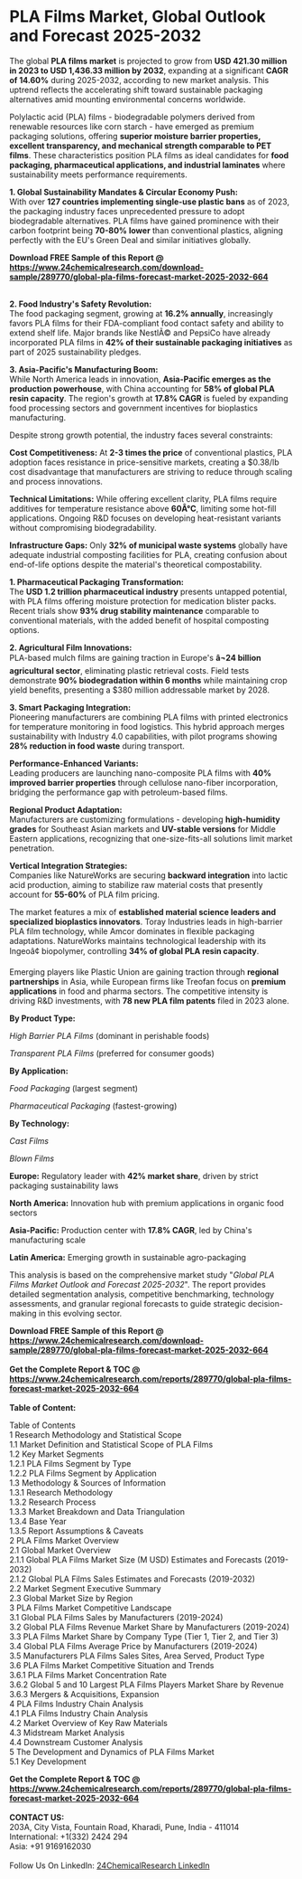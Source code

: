<h1>PLA Films Market, Global Outlook and Forecast 2025-2032</h1><p>The global <strong>PLA films market</strong> is projected to grow from <strong>USD 421.30 million in 2023 to USD 1,436.33 million by 2032</strong>, expanding at a significant <strong>CAGR of 14.60%</strong> during 2025-2032, according to new market analysis. This uptrend reflects the accelerating shift toward sustainable packaging alternatives amid mounting environmental concerns worldwide.</p><p>Polylactic acid (PLA) films - biodegradable polymers derived from renewable resources like corn starch - have emerged as premium packaging solutions, offering <strong>superior moisture barrier properties, excellent transparency, and mechanical strength comparable to PET films</strong>. These characteristics position PLA films as ideal candidates for <strong>food packaging, pharmaceutical applications, and industrial laminates</strong> where sustainability meets performance requirements.</p><p><strong>1. Global Sustainability Mandates &amp; Circular Economy Push:</strong><br>
With over <strong>127 countries implementing single-use plastic bans</strong> as of 2023, the packaging industry faces unprecedented pressure to adopt biodegradable alternatives. PLA films have gained prominence with their carbon footprint being <strong>70-80% lower</strong> than conventional plastics, aligning perfectly with the EU's Green Deal and similar initiatives globally.</p><div><b>Download FREE Sample of this Report @ 
            <a href="https://www.24chemicalresearch.com/download-sample/289770/global-pla-films-forecast-market-2025-2032-664">
            https://www.24chemicalresearch.com/download-sample/289770/global-pla-films-forecast-market-2025-2032-664</a></b></div><br><p><strong>2. Food Industry's Safety Revolution:</strong><br>
The food packaging segment, growing at <strong>16.2% annually</strong>, increasingly favors PLA films for their FDA-compliant food contact safety and ability to extend shelf life. Major brands like NestlÃ© and PepsiCo have already incorporated PLA films in <strong>42% of their sustainable packaging initiatives</strong> as part of 2025 sustainability pledges.</p><p><strong>3. Asia-Pacific's Manufacturing Boom:</strong><br>
While North America leads in innovation, <strong>Asia-Pacific emerges as the production powerhouse</strong>, with China accounting for <strong>58% of global PLA resin capacity</strong>. The region's growth at <strong>17.8% CAGR</strong> is fueled by expanding food processing sectors and government incentives for bioplastics manufacturing.</p><p>Despite strong growth potential, the industry faces several constraints:</p><p><strong>Cost Competitiveness:</strong> At <strong>2-3 times the price</strong> of conventional plastics, PLA adoption faces resistance in price-sensitive markets, creating a $0.38/lb cost disadvantage that manufacturers are striving to reduce through scaling and process innovations.</p><p><strong>Technical Limitations:</strong> While offering excellent clarity, PLA films require additives for temperature resistance above <strong>60Â°C</strong>, limiting some hot-fill applications. Ongoing R&amp;D focuses on developing heat-resistant variants without compromising biodegradability.</p><p><strong>Infrastructure Gaps:</strong> Only <strong>32% of municipal waste systems</strong> globally have adequate industrial composting facilities for PLA, creating confusion about end-of-life options despite the material's theoretical compostability.</p><p><strong>1. Pharmaceutical Packaging Transformation:</strong><br>
The <strong>USD 1.2 trillion pharmaceutical industry</strong> presents untapped potential, with PLA films offering moisture protection for medication blister packs. Recent trials show <strong>93% drug stability maintenance</strong> comparable to conventional materials, with the added benefit of hospital composting options.</p><p><strong>2. Agricultural Film Innovations:</strong><br>
PLA-based mulch films are gaining traction in Europe's <strong>â¬24 billion agricultural sector</strong>, eliminating plastic retrieval costs. Field tests demonstrate <strong>90% biodegradation within 6 months</strong> while maintaining crop yield benefits, presenting a $380 million addressable market by 2028.</p><p><strong>3. Smart Packaging Integration:</strong><br>
Pioneering manufacturers are combining PLA films with printed electronics for temperature monitoring in food logistics. This hybrid approach merges sustainability with Industry 4.0 capabilities, with pilot programs showing <strong>28% reduction in food waste</strong> during transport.</p><p><strong>Performance-Enhanced Variants:</strong><br>
    Leading producers are launching nano-composite PLA films with <strong>40% improved barrier properties</strong> through cellulose nano-fiber incorporation, bridging the performance gap with petroleum-based films.</p><p><strong>Regional Product Adaptation:</strong><br>
    Manufacturers are customizing formulations - developing <strong>high-humidity grades</strong> for Southeast Asian markets and <strong>UV-stable versions</strong> for Middle Eastern applications, recognizing that one-size-fits-all solutions limit market penetration.</p><p><strong>Vertical Integration Strategies:</strong><br>
    Companies like NatureWorks are securing <strong>backward integration</strong> into lactic acid production, aiming to stabilize raw material costs that presently account for <strong>55-60%</strong> of PLA film pricing.</p><p>The market features a mix of <strong>established material science leaders and specialized bioplastics innovators</strong>. Toray Industries leads in high-barrier PLA film technology, while Amcor dominates in flexible packaging adaptations. NatureWorks maintains technological leadership with its Ingeoâ¢ biopolymer, controlling <strong>34% of global PLA resin capacity</strong>.</p><p>Emerging players like Plastic Union are gaining traction through <strong>regional partnerships</strong> in Asia, while European firms like Treofan focus on <strong>premium applications</strong> in food and pharma sectors. The competitive intensity is driving R&amp;D investments, with <strong>78 new PLA film patents</strong> filed in 2023 alone.</p><p><strong>By Product Type:</strong></p><p><em>High Barrier PLA Films</em> (dominant in perishable foods)</p><p><em>Transparent PLA Films</em> (preferred for consumer goods)</p><p><strong>By Application:</strong></p><p><em>Food Packaging</em> (largest segment)</p><p><em>Pharmaceutical Packaging</em> (fastest-growing)</p><p><strong>By Technology:</strong></p><p><em>Cast Films</em></p><p><em>Blown Films</em></p><p><strong>Europe:</strong> Regulatory leader with <strong>42% market share</strong>, driven by strict packaging sustainability laws</p><p><strong>North America:</strong> Innovation hub with premium applications in organic food sectors</p><p><strong>Asia-Pacific:</strong> Production center with <strong>17.8% CAGR</strong>, led by China's manufacturing scale</p><p><strong>Latin America:</strong> Emerging growth in sustainable agro-packaging</p><p>This analysis is based on the comprehensive market study "<em>Global PLA Films Market Outlook and Forecast 2025-2032</em>". The report provides detailed segmentation analysis, competitive benchmarking, technology assessments, and granular regional forecasts to guide strategic decision-making in this evolving sector.</p><div><b>Download FREE Sample of this Report @ 
            <a href="https://www.24chemicalresearch.com/download-sample/289770/global-pla-films-forecast-market-2025-2032-664">
            https://www.24chemicalresearch.com/download-sample/289770/global-pla-films-forecast-market-2025-2032-664</a></b></div><br><div><b>Get the Complete Report & TOC @ 
            <a href="https://www.24chemicalresearch.com/reports/289770/global-pla-films-forecast-market-2025-2032-664">
            https://www.24chemicalresearch.com/reports/289770/global-pla-films-forecast-market-2025-2032-664</a></b></div><br>
            <b>Table of Content:</b><p>Table of Contents<br />
1 Research Methodology and Statistical Scope<br />
1.1 Market Definition and Statistical Scope of PLA Films<br />
1.2 Key Market Segments<br />
1.2.1 PLA Films Segment by Type<br />
1.2.2 PLA Films Segment by Application<br />
1.3 Methodology & Sources of Information<br />
1.3.1 Research Methodology<br />
1.3.2 Research Process<br />
1.3.3 Market Breakdown and Data Triangulation<br />
1.3.4 Base Year<br />
1.3.5 Report Assumptions & Caveats<br />
2 PLA Films Market Overview<br />
2.1 Global Market Overview<br />
2.1.1 Global PLA Films Market Size (M USD) Estimates and Forecasts (2019-2032)<br />
2.1.2 Global PLA Films Sales Estimates and Forecasts (2019-2032)<br />
2.2 Market Segment Executive Summary<br />
2.3 Global Market Size by Region<br />
3 PLA Films Market Competitive Landscape<br />
3.1 Global PLA Films Sales by Manufacturers (2019-2024)<br />
3.2 Global PLA Films Revenue Market Share by Manufacturers (2019-2024)<br />
3.3 PLA Films Market Share by Company Type (Tier 1, Tier 2, and Tier 3)<br />
3.4 Global PLA Films Average Price by Manufacturers (2019-2024)<br />
3.5 Manufacturers PLA Films Sales Sites, Area Served, Product Type<br />
3.6 PLA Films Market Competitive Situation and Trends<br />
3.6.1 PLA Films Market Concentration Rate<br />
3.6.2 Global 5 and 10 Largest PLA Films Players Market Share by Revenue<br />
3.6.3 Mergers & Acquisitions, Expansion<br />
4 PLA Films Industry Chain Analysis<br />
4.1 PLA Films Industry Chain Analysis<br />
4.2 Market Overview of Key Raw Materials<br />
4.3 Midstream Market Analysis<br />
4.4 Downstream Customer Analysis<br />
5 The Development and Dynamics of PLA Films Market <br />
5.1 Key Development</p><div><b>Get the Complete Report & TOC @ 
            <a href="https://www.24chemicalresearch.com/reports/289770/global-pla-films-forecast-market-2025-2032-664">
            https://www.24chemicalresearch.com/reports/289770/global-pla-films-forecast-market-2025-2032-664</a></b></div><br><b>CONTACT US:</b><br>
            203A, City Vista, Fountain Road, Kharadi, Pune, India - 411014<br>
            International: +1(332) 2424 294<br>
            Asia: +91 9169162030 <br><br>
            Follow Us On LinkedIn: <a href="https://www.linkedin.com/company/24chemicalresearch/">24ChemicalResearch LinkedIn</a>